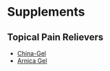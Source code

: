 # Supplements

## Topical Pain Relievers

- [China-Gel](https://www.chinagel.com)
- [Arnica Gel](https://www.webmd.com/vitamins-and-supplements/arnica)
